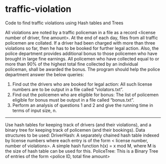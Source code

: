 # traffic-violation
Code to find traffic violations using Hash tables and Trees

All violations are noted by a traffic policeman in a file as a record <license number of driver, fine amount>. At the end of each day, files from all traffic policemen are collated. If a driver had been charged with more than three violations so far, then he has to be booked for further legal action. Also, the police department provides additional bonus to those policemen who have brought in large fine earnings. All policemen who have collected equal to or more than 90% of the highest total fine collected by an individual policeman, shall be awarded the bonus.
The program should help the police department answer the below queries:
1. Find out the drivers who are booked for legal action: All such license numbers are to be output in a file called “violators.txt”.
2. Find out the policemen who are eligible for bonus: The list of policemen eligible for bonus must be output in a file called “bonus.txt”.
3. Perform an analysis of questions 1 and 2 and give the running time in terms of input size, n.

-------

Use hash tables for keeping track of drivers (and their violations), and a binary tree for keeping track of policemen (and their bookings).
Data structures to be used:
DriverHash: A separately chained hash table indexed by license numbers where each entry is of the form < license number, number of violations>. A simple hash function h(x) = x mod M, where M is the size of hash table can be used for this.
PoliceTree: This is a Binary Tree of entries of the form <police ID, total fine amount>
